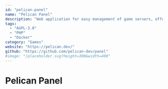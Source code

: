 ```yaml
---
id: "pelican-panel"
name: "Pelican Panel"
description: "Web application for easy management of game servers, offering a user-friendly interface for deploying, configuring, and managing servers, server monitoring tools, and extensive customization options (fork of Pterodactyl)."
tags:
  - "AGPL-3.0"
  - "PHP"
  - "Docker"
category: "Games"
website: "https://pelican.dev/"
github: "https://github.com/pelican-dev/panel"
#image: "/placeholder.svg?height=300&width=400"
---
```


# Pelican Panel
